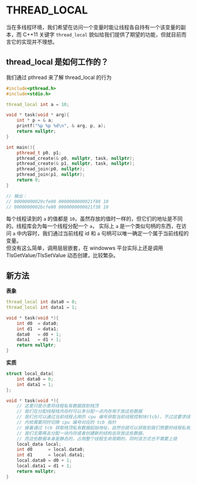 # THREAD_LOCAL
当在多线程环境，我们希望在访问一个变量时能让线程各自持有一个该变量的副本，而 C++11 关键字 `thread_local` 貌似给我们提供了期望的功能，但就目前而言它的实现并不理想。

## thread_local 是如何工作的？
我们通过 pthread 来了解 thread_local 的行为
```C++
#include<pthread.h>
#include<stdio.h>

thread_local int a = 10;

void * task(void * arg){
    int * p = & a;
    printf("%p %p %d\n", & arg, p, a);
    return nullptr;
}

int main(){
    pthread_t p0, p1;
    pthread_create(& p0, nullptr, task, nullptr);
    pthread_create(& p1, nullptr, task, nullptr);
    pthread_join(p0, nullptr);
    pthread_join(p1, nullptr);
    return 0;
}

// 输出：
// 00000000029cfe80 0000000000021f88 10
// 0000000002bcfe80 0000000000021f38 10
```

每个线程读到的 `a` 的值都是 `10`，虽然存放的值时一样的，但它们的地址是不同的。线程库会为每一个线程分配一个 `a`，
实际上 `a` 是一个类似句柄的东西，在访问 `a` 中内容时，我们通过当前线程 id 和 `a` 句柄可以唯一确定一个属于当前线程的变量。  
但没有这么简单，调用层层嵌套，在 windowws 平台实际上还是调用 TlsGetValue/TlsSetValue 动态创建，比较繁杂。

## 新方法
**表象**
```C++
thread_local int data0 = 0;
thread_local int data1 = 1;

void * task(void *){
    int d0  = data0;
    int d1  = data1;
    data0   = d0 + 1;
    data1   = d1 + 1;
    return nullptr;
}

```
  
**实质**
```C++
struct local_data{
    int data0 = 0;
    int data1 = 1;
};

void * task(void *){
    // 这里只是示意将线程私有数据放到栈顶
    // 我们在分配线程栈内存时可以多分配一点内存用于放这些数据
    // 我们也可以通过当前线程占用的 cpu 编号获取当前线程控制块(tcb)，不过这要求线程切换时
    // 内核需要同时切换 cpu 编号对应的 tcb 指针
    // 接着通过 tcb 获取栈顶私有数据起始地址，自然也就可以获取到我们想要的线程私有数据
    // 我们无需再去分配一块内存或者创建新的结构去存放这些数据，
    // 而这些数据本身是静态的，占用整个线程生命周期的，同时该方式也不需要上锁
    local_data local;
    int d0      = local.data0;
    int d1      = local.data1;
    local.data0 = d0 + 1;
    local.data1 = d1 + 1;
    return nullptr;
}

```